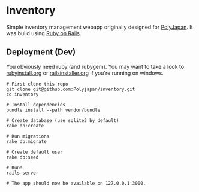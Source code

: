 # Inventory

Simple inventory management webapp originally designed for
[PolyJapan](https://polyjapan.epfl.ch/). It was build using
[Ruby on Rails](http://rubyonrails.org/).

## Deployment (Dev)

You obviously need ruby (and rubygem). You may want to take a look
to [rubyinstall.org](http://rubyinstaller.org/) or
[railsinstaller.org](http://rubyinstaller.org/) if you're running on windows.

```
# First clone this repo
git clone git@github.com:Polyjapan/inventory.git
cd inventory

# Install dependencies
bundle install --path vendor/bundle

# Create database (use sqlite3 by default)
rake db:create

# Run migrations
rake db:migrate

# Create default user
rake db:seed

# Run!
rails server

# The app should now be available on 127.0.0.1:3000.
```
